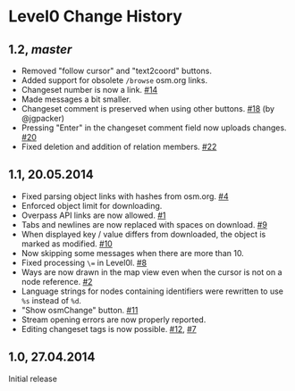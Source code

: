 # Level0 Change History

## 1.2, *master*

* Removed "follow cursor" and "text2coord" buttons.
* Added support for obsolete `/browse` osm.org links.
* Changeset number is now a link. [#14](https://github.com/Zverik/Level0/issues/14)
* Made messages a bit smaller.
* Changeset comment is preserved when using other buttons. [#18](https://github.com/Zverik/Level0/pull/18) (by @jgpacker)
* Pressing "Enter" in the changeset comment field now uploads changes. [#20](https://github.com/Zverik/Level0/issues/20)
* Fixed deletion and addition of relation members. [#22](https://github.com/Zverik/Level0/issues/22)

## 1.1, 20.05.2014

* Fixed parsing object links with hashes from osm.org. [#4](https://github.com/Zverik/Level0/issues/4)
* Enforced object limit for downloading.
* Overpass API links are now allowed. [#1](https://github.com/Zverik/Level0/issues/1)
* Tabs and newlines are now replaced with spaces on download. [#9](https://github.com/Zverik/Level0/issues/9)
* When displayed key / value differs from downloaded, the object is marked as modified. [#10](https://github.com/Zverik/Level0/issues/10)
* Now skipping some messages when there are more than 10.
* Fixed processing `\=` in Level0l. [#8](https://github.com/Zverik/Level0/issues/8)
* Ways are now drawn in the map view even when the cursor is not on a node reference. [#2](https://github.com/Zverik/Level0/issues/2)
* Language strings for nodes containing identifiers were rewritten to use `%s` instead of `%d`.
* "Show osmChange" button. [#11](https://github.com/Zverik/Level0/issues/11)
* Stream opening errors are now properly reported.
* Editing changeset tags is now possible. [#12](https://github.com/Zverik/Level0/issues/12), [#7](https://github.com/Zverik/Level0/issues/7)

## 1.0, 27.04.2014

Initial release
